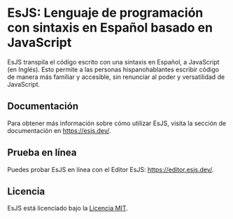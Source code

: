 # EsJS: Lenguaje de programación con sintaxis en Español basado en JavaScript

EsJS transpila el código escrito con una sintaxis en Español, a JavaScript (en Inglés). Esto permite a las personas hispanohablantes escribir código de manera más familiar y accesible, sin renunciar al poder y versatilidad de JavaScript.

## Documentación

Para obtener más información sobre cómo utilizar EsJS, visita la sección de documentación en https://esjs.dev/.

## Prueba en línea

Puedes probar EsJS en línea con el Editor EsJS: https://editor.esjs.dev/.

## Licencia

EsJS está licenciado bajo la [Licencia MIT](LICENSE).
